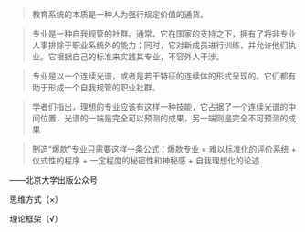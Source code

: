 > 教育系统的本质是一种人为强行规定价值的通货。

>专业是一种自我规管的社群。通常，它在国家的支持之下，拥有了将非专业人事排除于职业系统外的能力；同时，它对新成员进行训练，并允许他们执业。它根据自己的标准来实践其专业，不容外人干涉。

>专业是以一个连续光谱，或者是若干特征的连续体的形式呈现的。它们都有助于形成一个自我规管的职业社群。

>学者们指出，理想的专业应该有这样一种技能，它占据了一个连续光谱的中间位置，光谱的一端是完全可以预测的成果，另一端则是完全不可预测的成果

>制造“爆款”专业只需要这样一条公式：爆款专业 = 难以标准化的评价系统 + 仪式性的程序 + 一定程度的秘密性和神秘感 + 自我理想化的论述

——北京大学出版公众号

思维方式（×）

理论框架（√）

